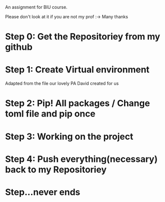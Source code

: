 
An assignment for BIU course.

Please don't look at it if you are not my prof :-> Many thanks

# Step 0: Get the Repositoriey from my github

# Step 1: Create Virtual environment
Adapted from the file our lovely PA David created for us

# Step 2: Pip! All packages / Change toml file and pip once

# Step 3: Working on the project

# Step 4: Push everything(necessary) back to my Repositoriey

# Step...never ends